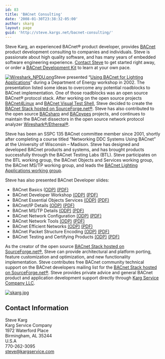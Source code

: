 ```yaml
---
id: 83
title: 'BACnet Consulting'
date: '2008-01-30T23:38:32-05:00'
author: skarg
layout: page
guid: 'http://steve.kargs.net/bacnet-consulting/'
---
```


Steve Karg, an experienced BACnet® product developer, provides [BACnet](http://www.bacnet.org/) product development consulting to companies and individuals. Steve is passionate about high quality software, and has many years of embedded software engineering experience. [Contact Steve](http://kargs.net/contacts.html) to get started right away, or order a [BACnet Development Kit](http://bacnetdevelopmentkit.com/) to learn at your own pace.

[![Wireshark_NPDU.png](http://steve.kargs.net/wp-content/uploads/2007/.thumbs/.Wireshark_NPDU.png "Wireshark_NPDU.png")](http://steve.kargs.net/wp-content/uploads/2007/Wireshark_NPDU.png)Steve presented “[Using BACnet for Lighting Applications](http://kargs.net/docs/UsingBACnetLighting.pdf)” during a Department of Energy workshop in 2002. The presentation listed some ideas to overcome any potential roadblocks to BACnet implementation. One of those roadblocks was an open source BACnet® protocol stack. After working on the open source projects [BACnet4Linux](http://bacnet4linux.sourceforge.net/) and [BACnet Visual Test Shell](http://vts.sourceforge.net/), Steve decided to create the [BACnet Stack hosted on SourceForge.net®](http://bacnet.sourceforge.net/). Steve has also contributed to the open source [BACsharp](http://bacsharp.sourceforge.net/) and [BACpype](http://bacpypes.sourceforge.net/)[s](http://bacpypes.sourceforge.net/) projects, and continues to maintain the BACnet dissectors in the open source network protocol analyzer [Wireshark®/Ethereal®](http://wireshark.org/).

Steve has been an SSPC 135 BACnet committee member since 2001, shortly after completing a course titled “Networking DDC Systems Using BACnet” at the University of Wisconsin – Madison. Steve has designed and developed BACnet products and systems, and has brought products successfully through the BACnet Testing Labs (BTL). Steve participates on the BTL working group, the BACnet Objects and Services working group, the BACnet MS/TP working group, and leads the [BACnet Lighting Applications working group](http://groups.yahoo.com/group/BACnetLighting/).

Steve has also presented BACnet Developer slides:

- BACnet Basics ([ODP)](http://kargs.net/BACnet/BACnet_Basics.odp) [(PDF)](http://kargs.net/BACnet/BACnet_Basics.pdf)
- BACnet Developer Workshop [(ODP)](http://kargs.net/BACnet/BACnet_Developer_Workshop.odp) [(PDF)  ](http://kargs.net/BACnet/BACnet_Developer_Workshop.pdf)
- BACnet Essential Objects Services [(ODP)](http://kargs.net/BACnet/BACnet_Essential_Objects_Services.odp) [(PDF)  ](http://kargs.net/BACnet/BACnet_Essential_Objects_Services.pdf)
- BACnet/IP Details [(ODP)](http://kargs.net/BACnet/BACnet_IP_Details.odp) [(PDF)](http://kargs.net/BACnet/BACnet_IP_Details.pdf)
- BACnet MS/TP Details [(ODP)](http://kargs.net/BACnet/BACnet_MSTP.odp) [(PDF)](http://kargs.net/BACnet/BACnet_MSTP.pdf)
- BACnet Network Configuration [(ODP)](http://kargs.net/BACnet/BACnet_Network_Configuration.odp) [(PDF)](http://kargs.net/BACnet/BACnet_Network_Configuration.pdf)
- BACnet Network Tools [(ODP)](http://kargs.net/BACnet/BACnet_Network_Tools.odp) [(PDF)](http://kargs.net/BACnet/BACnet_Network_Tools.pdf)
- BACnet Efficient Networks [(ODP)](http://kargs.net/BACnet/BACnet_Effecient_Networks.odp) [(PDF)  ](http://kargs.net/BACnet/BACnet_Effecient_Networks.pdf)
- BACnet Packet Structure Encoding [(ODP)](http://kargs.net/BACnet/BACnet_Packet_Structure_Encoding.odp) [(PDF)](http://kargs.net/BACnet/BACnet_Packet_Structure_Encoding.pdf)
- BACnet Testing and Certifying Products [(ODP)](http://kargs.net/BACnet/BACnet_Testing_Certifying_Products.odp) [(PDF)](http://kargs.net/BACnet/BACnet_Testing_Certifying_Products.pdf)

As the creator of the open source [BACnet Stack hosted on SourceForge.net®](http://bacnet.sourceforge.net/), Steve can provide architectural and platform porting, feature customization and optimization, and new functionality implementation. Steve contributes free BACnet community technical support on the BACnet developers mailing list for the [BACnet Stack ](http://bacnet.sourceforge.net/)[hosted on SourceForge.net®](http://bacnet.sourceforge.net/). Steve provides private advice and general BACnet product and application development support directly through [Karg Service Company LLC](http://kargservice.com/).

[![skarg.jpg](http://steve.kargs.net/wp-content/uploads/2008/07/skarg280ds-150x150.jpg "skarg.jpg")](http://steve.kargs.net/wp-content/uploads/2008/07/skarg280ds.jpg)

## Contact Information

Steve Karg  
Karg Service Company  
1972 Waterford Place  
Birmingham, AL 35244  
U.S.A  
770-262-3095  
<steve@kargservice.com>